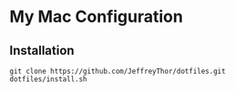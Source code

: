 # My Mac Configuration

## Installation
```
git clone https://github.com/JeffreyThor/dotfiles.git
dotfiles/install.sh
```

